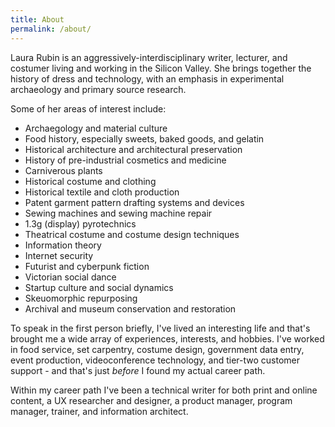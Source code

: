 ```yaml
---
title: About
permalink: /about/
---
```


Laura Rubin is an aggressively-interdisciplinary writer, lecturer, and costumer living and working in the Silicon Valley. She brings together the history of dress and technology, with an emphasis in experimental archaeology and primary source research.

Some of her areas of interest include:

- Archaegology and material culture
- Food history, especially sweets, baked goods, and gelatin
- Historical architecture and architectural preservation
- History of pre-industrial cosmetics and medicine
- Carniverous plants
- Historical costume and clothing
- Historical textile and cloth production
- Patent garment pattern drafting systems and devices
- Sewing machines and sewing machine repair
- 1.3g (display) pyrotechnics
- Theatrical costume and costume design techniques
- Information theory
- Internet security
- Futurist and cyberpunk fiction
- Victorian social dance
- Startup culture and social dynamics
- Skeuomorphic repurposing
- Archival and museum conservation and restoration


To speak in the first person briefly, I've lived an interesting life and that's brought me a wide array of experiences, interests, and hobbies. I've worked in food service, set carpentry, costume design, government data entry, event production, videoconference technology, and tier-two customer support - and that's just _before_ I found my actual career path.

Within my career path I've been a technical writer for both print and online content, a UX researcher and designer, a product manager, program manager, trainer, and information architect.
